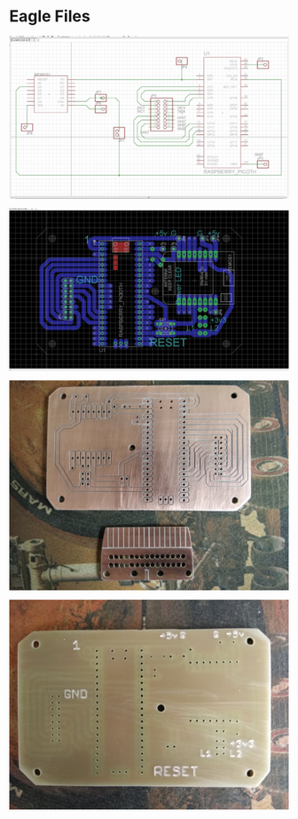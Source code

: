 # Eagle Files

![Schematic](https://github.com/microcontrollersig/brian-led-matrix-petrol-signs/raw/main/eagle/Brians%20Schema%205.jpg)

![Board](https://github.com/microcontrollersig/brian-led-matrix-petrol-signs/raw/main/eagle/Brians%20board%207.jpg)


![PCB1](https://github.com/microcontrollersig/brian-led-matrix-petrol-signs/raw/main/eagle/Brians%20LED%20Brd6..jpg)

![PCBTop](https://github.com/microcontrollersig/brian-led-matrix-petrol-signs/blob/main/eagle/Brians%20LED%20Brd6Top..jpg)
